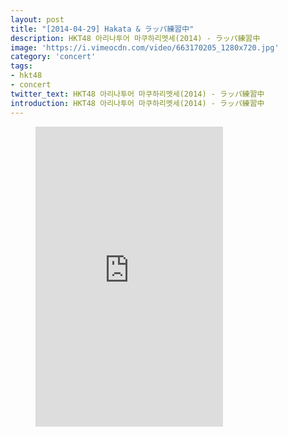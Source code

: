 ```yaml
---
layout: post
title: "[2014-04-29] Hakata & ラッパ練習中"
description: HKT48 아리나투어 마쿠하리멧세(2014) - ラッパ練習中
image: 'https://i.vimeocdn.com/video/663170205_1280x720.jpg'
category: 'concert'
tags:
- hkt48
- concert
twitter_text: HKT48 아리나투어 마쿠하리멧세(2014) - ラッパ練習中
introduction: HKT48 아리나투어 마쿠하리멧세(2014) - ラッパ練習中
---
```

<figure class="video_container">
<iframe src="https://player.vimeo.com/video/240019359" height="480" frameborder="0" webkitallowfullscreen mozallowfullscreen allowfullscreen></iframe>
</figure>

